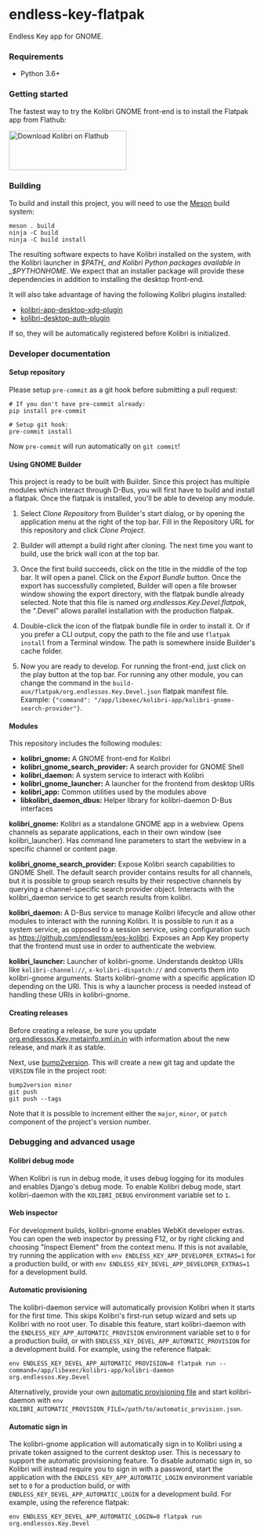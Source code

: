 # endless-key-flatpak

Endless Key app for GNOME.

### Requirements

- Python 3.6+

### Getting started

The fastest way to try the Kolibri GNOME front-end is to install the
Flatpak app from Flathub:

<a href="https://flathub.org/apps/details/org.learningequality.Kolibri">
<img
    src="https://flathub.org/assets/badges/flathub-badge-i-en.png"
    alt="Download Kolibri on Flathub"
    width="240px"
    height="80px"
/>
</a>

### Building

To build and install this project, you will need to use the
[Meson](https://meson.build) build system:

    meson . build
    ninja -C build
    ninja -C build install

The resulting software expects to have Kolibri installed on the system, with
the Kolibri launcher in _$PATH_ and Kolibri Python packages available in
_$PYTHONHOME_. We expect that an installer package will provide these
dependencies in addition to installing the desktop front-end.

It will also take advantage of having the following Kolibri plugins installed:
- [kolibri-app-desktop-xdg-plugin](https://github.com/endlessm/kolibri-app-desktop-xdg-plugin)
- [kolibri-desktop-auth-plugin](https://github.com/endlessm/kolibri-desktop-auth-plugin)

If so, they will be automatically registered before Kolibri is
initialized.

### Developer documentation

#### Setup repository

Please setup `pre-commit` as a git hook before submitting a pull
request:

```
# If you don't have pre-commit already:
pip install pre-commit

# Setup git hook:
pre-commit install
```

Now `pre-commit` will run automatically on `git commit`!

#### Using GNOME Builder

This project is ready to be built with Builder. Since this project has
multiple modules which interact through D-Bus, you will first have to
build and install a flatpak. Once the flatpak is installed, you'll be
able to develop any module.

1. Select *Clone Repository* from Builder's start dialog, or by
   opening the application menu at the right of the top bar. Fill in
   the Repository URL for this repository and click *Clone Project*.

2. Builder will attempt a build right after cloning. The next time you
   want to build, use the brick wall icon at the top bar.

3. Once the first build succeeds, click on the title in the middle of
   the top bar. It will open a panel. Click on the *Export Bundle*
   button. Once the export has successfully completed, Builder will
   open a file browser window showing the export directory, with the
   flatpak bundle already selected. Note that this file is named
   *org.endlessos.Key.Devel.flatpak*, the ".Devel" allows
   parallel installation with the production flatpak.

4. Double-click the icon of the flatpak bundle file in order to
   install it. Or if you prefer a CLI output, copy the path to the
   file and use `flatpak install` from a Terminal window. The path is
   somewhere inside Builder's cache folder.

5. Now you are ready to develop. For running the front-end, just click
   on the play button at the top bar. For running any other module,
   you can change the command in the
   `build-aux/flatpak/org.endlessos.Key.Devel.json` flatpak
   manifest file. Example: `{"command":
   "/app/libexec/kolibri-app/kolibri-gnome-search-provider"}`.

#### Modules

This repository includes the following modules:
- **kolibri_gnome:** A GNOME front-end for Kolibri
- **kolibri_gnome_search_provider:** A search provider for GNOME Shell
- **kolibri_daemon:** A system service to interact with Kolibri
- **kolibri_gnome_launcher:** A launcher for the frontend from desktop
  URIs
- **kolibri_app:** Common utilities used by the modules above
- **libkolibri_daemon_dbus:** Helper library for kolibri-daemon D-Bus
  interfaces

**kolibri_gnome:** Kolibri as a standalone GNOME app in a
webview. Opens channels as separate applications, each in their own
window (see kolibri_launcher). Has command line parameters to start
the webview in a specific channel or content page.

**kolibri_gnome_search_provider:** Expose Kolibri search capabilities
to GNOME Shell. The default search provider contains results for all
channels, but it is possible to group search results by their
respective channels by querying a channel-specific search provider
object. Interacts with the kolibri_daemon service to get search
results from kolibri.

**kolibri_daemon:** A D-Bus service to manage Kolibri lifecycle and
allow other modules to interact with the running Kolibri. It is possible to
run it as a system service, as opposed to a session service, using
configuration such as <https://github.com/endlessm/eos-kolibri>.
Exposes an App Key property that the frontend must use in order to
authenticate the webview.

**kolibri_launcher:** Launcher of kolibri-gnome. Understands desktop
URIs like `kolibri-channel://`, `x-kolibri-dispatch://` and converts
them into kolibri-gnome arguments. Starts kolibri-gnome with a
specific application ID depending on the URI. This is why a launcher
process is needed instead of handling these URIs in kolibri-gnome.

#### Creating releases

Before creating a release, be sure you update [org.endlessos.Key.metainfo.xml.in.in](data/metainfo/org.endlessos.Key.metainfo.xml.in.in)
with information about the new release, and mark it as stable.

Next, use [bump2version](<https://pypi.org/project/bump2version/>). This will
create a new git tag and update the `VERSION` file in the project root:

```
bump2version minor
git push
git push --tags
```

Note that it is possible to increment either the `major`, `minor`, or `patch`
component of the project's version number.

### Debugging and advanced usage

#### Kolibri debug mode

When Kolibri is run in debug mode, it uses debug logging for its modules
and enables Django's debug mode. To enable Kolibri debug mode, start
kolibri-daemon with the `KOLIBRI_DEBUG` environment variable set to `1`.

#### Web inspector

For development builds, kolibri-gnome enables WebKit developer extras. You can
open the web inspector by pressing F12, or by right clicking and choosing
"Inspect Element" from the context menu. If this is not available, try running
the application with `env ENDLESS_KEY_APP_DEVELOPER_EXTRAS=1` for a production
build, or with `env ENDLESS_KEY_DEVEL_APP_DEVELOPER_EXTRAS=1` for a development
build.

#### Automatic provisioning

The kolibri-daemon service will automatically provision Kolibri when it starts
for the first time. This skips Kolibri's first-run setup wizard and sets up
Kolibri with no root user. To disable this feature, start kolibri-daemon with
the `ENDLESS_KEY_APP_AUTOMATIC_PROVISION` environment variable set to `0` for a
production build, or with `ENDLESS_KEY_DEVEL_APP_AUTOMATIC_PROVISION` for a
development build. For example, using the reference flatpak:

```
env ENDLESS_KEY_DEVEL_APP_AUTOMATIC_PROVISION=0 flatpak run --command=/app/libexec/kolibri-app/kolibri-daemon org.endlessos.Key.Devel
```

Alternatively, provide your own [automatic provisioning file](httpshttps://github.com/learningequality/kolibri/blob/release-v0.16.x/kolibri/core/device/utils.py#L335-L365)
and start kolibri-daemon with `env KOLIBRI_AUTOMATIC_PROVISION_FILE=/path/to/automatic_provision.json`.

#### Automatic sign in

The kolibri-gnome application will automatically sign in to Kolibri using a
private token assigned to the current desktop user. This is necessary to
support the automatic provisioning feature. To disable automatic sign in, so
Kolibri will instead require you to sign in with a password, start the
application with the `ENDLESS_KEY_APP_AUTOMATIC_LOGIN` environment variable set
to `0` for a production build, or with `ENDLESS_KEY_DEVEL_APP_AUTOMATIC_LOGIN`
for a development build. For example, using the reference flatpak:

```
env ENDLESS_KEY_DEVEL_APP_AUTOMATIC_LOGIN=0 flatpak run org.endlessos.Key.Devel
```
